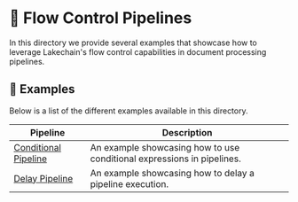 # 🔀 Flow Control Pipelines

In this directory we provide several examples that showcase how to leverage Lakechain's flow control capabilities in document processing pipelines.

## 🌟 Examples

Below is a list of the different examples available in this directory.

Pipeline | Description
--- | ---
[Conditional Pipeline](conditional-pipeline) | An example showcasing how to use conditional expressions in pipelines.
[Delay Pipeline](delay-pipeline) | An example showcasing how to delay a pipeline execution.
